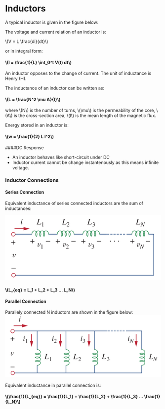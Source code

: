 # Inductors

A typical inductor is given in the figure below:

The voltage and current relation of an inductor is:

\\(V = L \frac{di}{dt}\\)

or in integral form:

#### \\(I = \frac{1}{L} \int_0^t V(t) dt\\)

An inductor opposes to the change of current. The unit of inductance is Henry (H).

The inductance of an inductor can be written as:

#### \\(L = \frac{N^2 \mu A}{l}\\)

where \\(N\\) is the number of turns, \\(\mu\\) is the permeability of the core, \\(A\\) is the cross-section area, \\(l\\) is the mean length of the magnetic flux.

Energy stored in an inductor is:

#### \\(w = \frac{1}{2} L I^2\\)

####DC Response
- An inductor behaves like short-circuit under DC
- Inductor current cannot be change instantenously as this means infinite voltage.

### Inductor Connections

#### Series Connection

Equivalent inductance of series connected inductors are the sum of inductances:

![](../images/series_inductors.png)

#### \\(L_{eq} = L_1 + L_2 + L_3 ... L_N\\)


#### Parallel Connection

Parallely connected N inductors are shown in the figure below:
![](../images/parallel_inductor.png)

Equivalent inductance in parallel connection is:

#### \\(\frac{1}{L\_{eq}} = \frac{1}{L_1} + \frac{1}{L_2} + \frac{1}{L_3} ... \frac{1}{L_N}\\)


